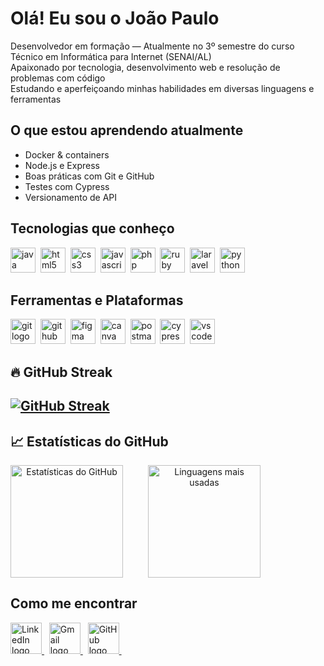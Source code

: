 # Olá! Eu sou o João Paulo 

Desenvolvedor em formação — Atualmente no 3º semestre do curso Técnico em Informática para Internet (SENAI/AL)  
Apaixonado por tecnologia, desenvolvimento web e resolução de problemas com código  
Estudando e aperfeiçoando minhas habilidades em diversas linguagens e ferramentas 

## O que estou aprendendo atualmente

- Docker & containers
- Node.js e Express
- Boas práticas com Git e GitHub
- Testes com Cypress
- Versionamento de API 

## Tecnologias que conheço
<p>
  <img src="https://skillicons.dev/icons?i=java" height="40" alt="java logo" />&nbsp;
  <img src="https://skillicons.dev/icons?i=html" height="40" alt="html5 logo" />&nbsp;
  <img src="https://skillicons.dev/icons?i=css" height="40" alt="css3 logo" />&nbsp;
  <img src="https://skillicons.dev/icons?i=js" height="40" alt="javascript logo" />&nbsp;
  <img src="https://skillicons.dev/icons?i=php" height="40" alt="php logo" />&nbsp;
  <img src="https://skillicons.dev/icons?i=ruby" height="40" alt="ruby logo" />&nbsp;
  <img src="https://skillicons.dev/icons?i=laravel" height="40" alt="laravel logo" />&nbsp;
  <img src="https://skillicons.dev/icons?i=python" height="40" alt="python logo" />&nbsp;
</p>

## Ferramentas e Plataformas
<p>
  <img src="https://skillicons.dev/icons?i=git" height="40" alt="git logo" />&nbsp;
  <img src="https://skillicons.dev/icons?i=github" height="40" alt="github logo" />&nbsp;
  <img src="https://skillicons.dev/icons?i=figma" height="40" alt="figma logo" />&nbsp;
  <img src="https://cdn.simpleicons.org/canva/00C4CC" height="40" alt="canva logo" />&nbsp;
  <img src="https://skillicons.dev/icons?i=postman" height="40" alt="postman logo" />&nbsp;
  <img src="https://skillicons.dev/icons?i=cypress" height="40" alt="cypress logo" />&nbsp;
  <img src="https://skillicons.dev/icons?i=vscode" height="40" alt="vscode logo" />&nbsp;
</p>

## 🔥 GitHub Streak

[![GitHub Streak](https://github-readme-streak-stats.herokuapp.com/?user=joaopaulofelixviana&theme=dark&hide_border=false&border_radius=10&locale=pt_BR)](https://git.io/streak-stats)
---

## 📈 Estatísticas do GitHub

<div align="center" style="display: flex; gap: 40px;">

  <img height="180em" src="https://github-readme-stats.vercel.app/api?username=joaopaulofelixviana&show_icons=true&theme=github_dark&hide_border=true" alt="Estatísticas do GitHub"/>

  <img height="180em" src="https://github-readme-stats.vercel.app/api/top-langs/?username=joaopaulofelixviana&layout=compact&theme=github_dark&hide_border=true" alt="Linguagens mais usadas"/>

</div>

## Como me encontrar

<p>
  <a href="https://www.linkedin.com/in/[meu usuario]" target="_blank">
    <img src="https://skillicons.dev/icons?i=linkedin" height="50" alt="LinkedIn logo"/>
  </a>&nbsp;
  
  <a href="mailto:jp4327844@gmail.com" target="_blank">
    <img src="https://skillicons.dev/icons?i=gmail" height="50" alt="Gmail logo"/>
  </a>&nbsp;
  
  <a href="https://github.com/joaopaulofelixviana" target="_blank">
    <img src="https://skillicons.dev/icons?i=github" height="50" alt="GitHub logo"/>
  </a>&nbsp;
</p>

